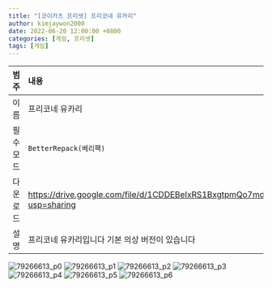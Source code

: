 ```yaml
---
title: "[코이카츠 프리셋] 프리코네 유카리"
author: kimjaywon2000
date: 2022-06-20 12:00:00 +0800
categories: [게임, 프리셋]
tags: [게임]
---
```


| 범주             | 내용            |
|:----------------|:---------------|
| 이름             | 프리코네 유카리  |
| 필수 모드         | `BetterRepack(베리팩)`       |
| 다운로드          | <https://drive.google.com/file/d/1CDDEBeIxRS1BxgtpmQo7md5CBxg7Xwul/view?usp=sharing> |
| 설명             | 프리코네 유카리입니다 기본 의상 버전이 있습니다   |

![79266613_p0](https://user-images.githubusercontent.com/76558033/174623376-a0d4b052-91c4-443b-85a1-79bfccbd5074.png)
![79266613_p1](https://user-images.githubusercontent.com/76558033/174623385-97c8f28c-a684-424f-be80-1a53b654eb9a.png)
![79266613_p2](https://user-images.githubusercontent.com/76558033/174623390-eb8f1aca-7929-4617-8b7e-c090b1af09e0.png)
![79266613_p3](https://user-images.githubusercontent.com/76558033/174623401-1b8713fb-0ac7-432f-866c-fb6b13ce3d86.png)
![79266613_p4](https://user-images.githubusercontent.com/76558033/174623406-0815da04-7467-4165-8d89-a878d096e15b.png)
![79266613_p5](https://user-images.githubusercontent.com/76558033/174623411-c2b3fa9b-2a87-4afa-b9a0-0d622ca02778.png)
![79266613_p6](https://user-images.githubusercontent.com/76558033/174623422-e09f7f75-83ab-4683-bbde-f80ef20e5f51.png)
